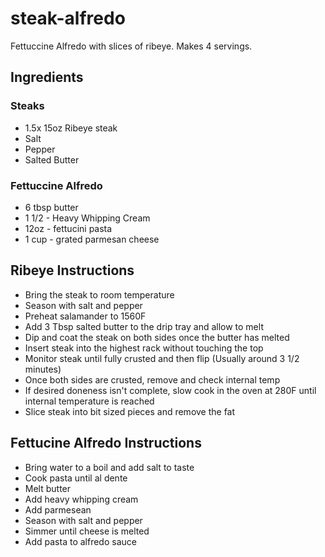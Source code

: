 # steak-alfredo
Fettuccine Alfredo with slices of ribeye. Makes 4 servings.

## Ingredients

### Steaks

- 1.5x 15oz Ribeye steak
- Salt
- Pepper
- Salted Butter

### Fettuccine Alfredo
- 6 tbsp butter
- 1 1/2 - Heavy Whipping Cream
- 12oz - fettucini pasta
- 1 cup - grated parmesan cheese

## Ribeye Instructions

- Bring the steak to room temperature
- Season with salt and pepper
- Preheat salamander to 1560F 
- Add 3 Tbsp salted butter to the drip tray and allow to melt
- Dip and coat the steak on both sides once the butter has melted
- Insert steak into the highest rack without touching the top
- Monitor steak until fully crusted and then flip (Usually around 3 1/2 minutes)
- Once both sides are crusted, remove and check internal temp
- If desired doneness isn't complete, slow cook in the oven at 280F until internal temperature is reached
- Slice steak into bit sized pieces and remove the fat

## Fettucine Alfredo Instructions

- Bring water to a boil and add salt to taste
- Cook pasta until al dente 
- Melt butter
- Add heavy whipping cream
- Add parmesean
- Season with salt and pepper
- Simmer until cheese is melted
- Add pasta to alfredo sauce
